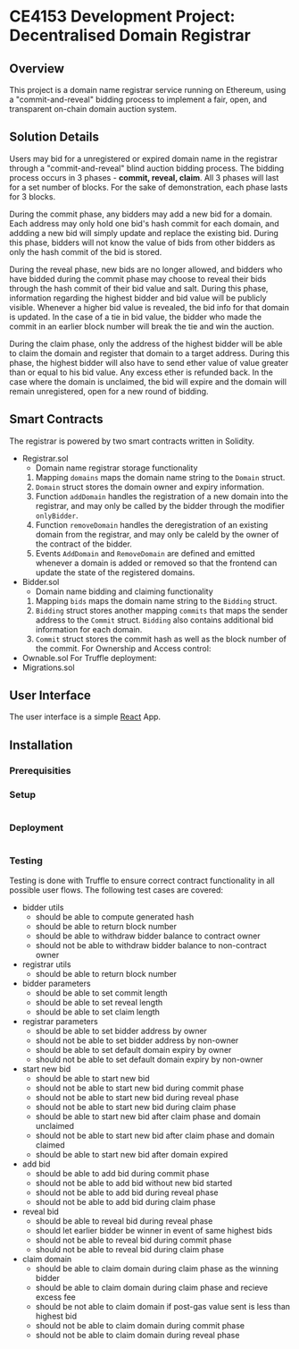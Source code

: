 # CE4153 Development Project: Decentralised Domain Registrar
## Overview
This project is a domain name registrar service running on Ethereum, using a "commit-and-reveal" bidding process to implement a fair, open, and transparent on-chain domain auction system.

## Solution Details
Users may bid for a unregistered or expired domain name in the registrar through a "commit-and-reveal" blind auction bidding process. The bidding process occurs in 3 phases - **commit, reveal, claim**. All 3 phases will last for a set number of blocks. For the sake of demonstration, each phase lasts for 3 blocks.

During the commit phase, any bidders may add a new bid for a domain. Each address may only hold one bid's hash commit for each domain, and addding a new bid will simply update and replace the existing bid. During this phase, bidders will not know the value of bids from other bidders as only the hash commit of the bid is stored.

During the reveal phase, new bids are no longer allowed, and bidders who have bidded during the commit phase may choose to reveal their bids through the hash commit of their bid value and salt. During this phase, information regarding the highest bidder and bid value will be publicly visible. Whenever a higher bid value is revealed, the bid info for that domain is updated. In the case of a tie in bid value, the bidder who made the commit in an earlier block number will break the tie and win the auction.

During the claim phase, only the address of the highest bidder will be able to claim the domain and register that domain to a target address. During this phase, the highest bidder will also have to send ether value of value greater than or equal to his bid value. Any excess ether is refunded back. In the case where the domain is unclaimed, the bid will expire and the domain will remain unregistered, open for a new round of bidding.

## Smart Contracts
The registrar is powered by two smart contracts written in Solidity.
- Registrar.sol
    - Domain name registrar storage functionality
    1. Mapping `domains` maps the domain name string to the `Domain` struct.
    2. `Domain` struct stores the domain owner and expiry information.
    3. Function `addDomain` handles the registration of a new domain into the registrar, and may only be called by the bidder through the modifier `onlyBidder`.
    4. Function `removeDomain` handles the deregistration of an existing domain from the registrar, and may only be caleld by the owner of the contract of the bidder.
    5. Events `AddDomain` and `RemoveDomain` are defined and emitted whenever a domain is added or removed so that the frontend can update the state of the registered domains.
- Bidder.sol
    - Domain name bidding and claiming functionality
    1. Mapping `bids` maps the domain name string to the `Bidding` struct.
    2. `Bidding` struct stores another mapping `commits` that maps the sender address to the `Commit` struct. `Bidding` also contains additional bid information for each domain.
    3. `Commit` struct stores the commit hash as well as the block number of the commit.
For Ownership and Access control:
- Ownable.sol
For Truffle deployment:
- Migrations.sol

## User Interface
The user interface is a simple [React](https://reactjs.org/) App.

## Installation

### Prerequisities

### Setup
```
```
### Deployment
```
```
### Testing
Testing is done with Truffle to ensure correct contract functionality in all possible user flows. The following test cases are covered:
- bidder utils
    - should be able to compute generated hash
    - should be able to return block number
    - should be able to withdraw bidder balance to contract owner
    - should not be able to withdraw bidder balance to non-contract owner
- registrar utils
    - should be able to return block number
- bidder parameters
    - should be able to set commit length
    - should be able to set reveal length
    - should be able to set claim length
- registrar parameters
    - should be able to set bidder address by owner
    - should not be able to set bidder address by non-owner
    - should be able to set default domain expiry by owner
    - should not be able to set default domain expiry by non-owner
- start new bid
    - should be able to start new bid
    - should not be able to start new bid during commit phase
    - should not be able to start new bid during reveal phase
    - should not be able to start new bid during claim phase
    - should be able to start new bid after claim phase and domain unclaimed
    - should not be able to start new bid after claim phase and domain claimed
    - should be able to start new bid after domain expired
- add bid
    - should be able to add bid during commit phase
    - should not be able to add bid without new bid started
    - should not be able to add bid during reveal phase
    - should not be able to add bid during claim phase
- reveal bid
    - should be able to reveal bid during reveal phase
    - should let earlier bidder be winner in event of same highest bids
    - should not be able to reveal bid during commit phase
    - should not be able to reveal bid during claim phase
- claim domain
    - should be able to claim domain during claim phase as the winning bidder
    - should be able to claim domain during claim phase and recieve excess fee
    - should be not able to claim domain if post-gas value sent is less than highest bid
    - should not be able to claim domain during commit phase
    - should not be able to claim domain during reveal phase
